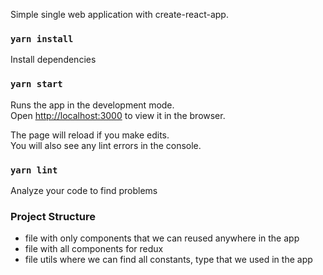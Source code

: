 Simple single web application with create-react-app.

### `yarn install`

Install dependencies

### `yarn start`

Runs the app in the development mode.\
Open [http://localhost:3000](http://localhost:3000) to view it in the browser.

The page will reload if you make edits.\
You will also see any lint errors in the console.

### `yarn lint`

Analyze your code to find problems

### Project Structure

- file with only components that we can reused anywhere in the app
- file with all components for redux
- file utils where we can find all constants, type that we used in the app
